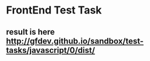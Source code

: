 # FrontEnd Test Task

## result is here http://gfdev.github.io/sandbox/test-tasks/javascript/0/dist/
